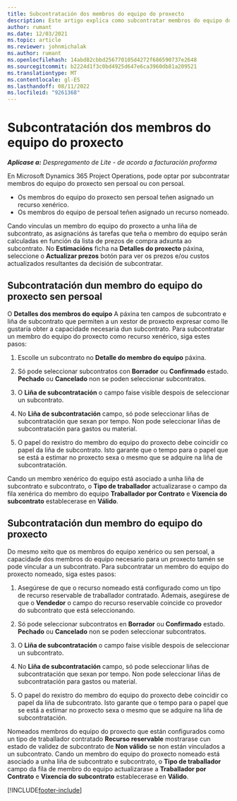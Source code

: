 ```yaml
---
title: Subcontratación dos membros do equipo do proxecto
description: Este artigo explica como subcontratar membros do equipo do proxecto en Microsoft Dynamics 365 Project Operations.
author: rumant
ms.date: 12/03/2021
ms.topic: article
ms.reviewer: johnmichalak
ms.author: rumant
ms.openlocfilehash: 14abd82cbbd256770105d4272f686590737e2648
ms.sourcegitcommit: b2224d1f3c0bd4925d647e6ca3960db81a209521
ms.translationtype: MT
ms.contentlocale: gl-ES
ms.lasthandoff: 08/11/2022
ms.locfileid: "9261368"
---
```

# <a name="subcontracting-project-team-members"></a>Subcontratación dos membros do equipo do proxecto

_**Aplícase a:** Despregamento de Lite - de acordo a facturación proforma_

En Microsoft Dynamics 365 Project Operations, pode optar por subcontratar membros do equipo do proxecto sen persoal ou con persoal.

- Os membros do equipo do proxecto sen persoal teñen asignado un recurso xenérico.
- Os membros do equipo de persoal teñen asignado un recurso nomeado.

Cando vinculas un membro do equipo do proxecto a unha liña de subcontrato, as asignacións ás tarefas que teña o membro do equipo serán calculadas en función da lista de prezos de compra adxunta ao subcontrato.  No **Estimacións** ficha na **Detalles do proxecto** páxina, seleccione o **Actualizar prezos** botón para ver os prezos e/ou custos actualizados resultantes da decisión de subcontratar. 

## <a name="subcontracting-an-unstaffed-project-team-member"></a>Subcontratación dun membro do equipo do proxecto sen persoal
O **Detalles dos membros do equipo** A páxina ten campos de subcontrato e liña de subcontrato que permiten a un xestor de proxecto expresar como lle gustaría obter a capacidade necesaria dun subcontrato. Para subcontratar un membro do equipo do proxecto como recurso xenérico, siga estes pasos:

1.  Escolle un subcontrato no **Detalle do membro do equipo** páxina.

2.  Só pode seleccionar subcontratos con **Borrador** ou **Confirmado** estado. **Pechado** ou **Cancelado** non se poden seleccionar subcontratos. 

3.  O **Liña de subcontratación** o campo faise visible despois de seleccionar un subcontrato.

4.  No **Liña de subcontratación** campo, só pode seleccionar liñas de subcontratación que sexan por tempo. Non pode seleccionar liñas de subcontratación para gastos ou material.

5.  O papel do rexistro do membro do equipo do proxecto debe coincidir co papel da liña de subcontrato. Isto garante que o tempo para o papel que se está a estimar no proxecto sexa o mesmo que se adquire na liña de subcontratación. 

Cando un membro xenérico do equipo está asociado a unha liña de subcontrato e subcontrato, o **Tipo de traballador** actualizarase o campo da fila xenérica do membro do equipo **Traballador por Contrato** e **Vixencia do subcontrato** establecerase en **Válido**.

## <a name="subcontracting-a-staffed-project-team-member"></a>Subcontratación dun membro do equipo do proxecto
Do mesmo xeito que os membros do equipo xenérico ou sen persoal, a capacidade dos membros do equipo necesario para un proxecto tamén se pode vincular a un subcontrato. Para subcontratar un membro do equipo do proxecto nomeado, siga estes pasos:

1.  Asegúrese de que o recurso nomeado está configurado como un tipo de recurso reservable de traballador contratado. Ademais, asegúrese de que o **Vendedor** o campo do recurso reservable coincide co provedor do subcontrato que está seleccionando. 

2.  Só pode seleccionar subcontratos en **Borrador** ou **Confirmado** estado. **Pechado** ou **Cancelado** non se poden seleccionar subcontratos. 

3.  O **Liña de subcontratación** o campo faise visible despois de seleccionar un subcontrato.

4.  No **Liña de subcontratación** campo, só pode seleccionar liñas de subcontratación que sexan por tempo. Non pode seleccionar liñas de subcontratación para gastos ou material.

5.  O papel do rexistro do membro do equipo do proxecto debe coincidir co papel da liña de subcontrato. Isto garante que o tempo para o papel que se está a estimar no proxecto sexa o mesmo que se adquire na liña de subcontratación. 

Nomeados membros do equipo do proxecto que están configurados como un tipo de traballador contratado **Recurso reservable** mostrarase cun estado de validez de subcontrato de **Non válido** se non están vinculados a un subcontrato. Cando un membro do equipo do proxecto nomeado está asociado a unha liña de subcontrato e subcontrato, o **Tipo de traballador** campo da fila de membro do equipo actualizarase a **Traballador por Contrato** e **Vixencia do subcontrato** establecerase en **Válido**.

[!INCLUDE[footer-include](../../includes/footer-banner.md)]
